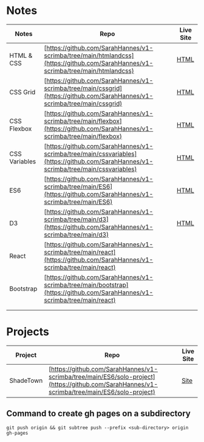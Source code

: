# Notes
| Notes | Repo                                                                                                                                 | Live Site                                                                           |
| ---------------- | ------------------------------------------------------------------------------------------------------------------------------------ | ----------------------------------------------------------------------------------- |
| HTML & CSS       | [https://github.com/SarahHannes/v1-scrimba/tree/main/htmlandcss](https://github.com/SarahHannes/v1-scrimba/tree/main/htmlandcss)     | [HTML](https://html-preview.github.io/?url=https://github.com/SarahHannes/v1-scrimba/blob/main/htmlandcss/notes.html)   |
| CSS Grid         | [https://github.com/SarahHannes/v1-scrimba/tree/main/cssgrid](https://github.com/SarahHannes/v1-scrimba/tree/main/cssgrid)           | [HTML](https://html-preview.github.io/?url=https://github.com/SarahHannes/v1-scrimba/blob/main/cssgrid/notes.html)      |
| CSS Flexbox      | [https://github.com/SarahHannes/v1-scrimba/tree/main/flexbox](https://github.com/SarahHannes/v1-scrimba/tree/main/flexbox)           | [HTML](https://html-preview.github.io/?url=https://github.com/SarahHannes/v1-scrimba/blob/main/flexbox/notes.html)      |
| CSS Variables    | [https://github.com/SarahHannes/v1-scrimba/tree/main/cssvariables](https://github.com/SarahHannes/v1-scrimba/tree/main/cssvariables) | [HTML](https://html-preview.github.io/?url=https://github.com/SarahHannes/v1-scrimba/blob/main/cssvariables/notes.html) |
| ES6              | [https://github.com/SarahHannes/v1-scrimba/tree/main/ES6](https://github.com/SarahHannes/v1-scrimba/tree/main/ES6)                   | [HTML](https://html-preview.github.io/?url=https://github.com/SarahHannes/v1-scrimba/blob/main/ES6/notes.html)          |
| D3               | [https://github.com/SarahHannes/v1-scrimba/tree/main/d3](https://github.com/SarahHannes/v1-scrimba/tree/main/d3)                     | [HTML](https://html-preview.github.io/?url=https://github.com/SarahHannes/v1-scrimba/blob/main/d3/notes.html)           |
| React            | [https://github.com/SarahHannes/v1-scrimba/tree/main/react](https://github.com/SarahHannes/v1-scrimba/tree/main/react)               |                                                                                     |
| Bootstrap        | [https://github.com/SarahHannes/v1-scrimba/tree/main/bootstrap](https://github.com/SarahHannes/v1-scrimba/tree/main/react)           |                                                                                     |
|                  |                                                                                                                                      |                                                                                     |
|                  |                                                                                                                                      |                                                                                     |


# Projects
| Project   | Repo                                                                                                                                         | Live Site                                         |
| --------- | -------------------------------------------------------------------------------------------------------------------------------------------- | ------------------------------------------------- |
| ShadeTown | [https://github.com/SarahHannes/v1-scrimba/tree/main/ES6/solo-project](https://github.com/SarahHannes/v1-scrimba/tree/main/ES6/solo-project) | [Site](https://sarahhannes.github.io/v1-scrimba/) |



## Command to create gh pages on a subdirectory
```
git push origin && git subtree push --prefix <sub-directory> origin gh-pages
```

